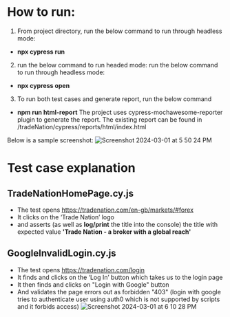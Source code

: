 
# How to run:
1. From project directory, run the below command to run through headless mode:
  * **npx cypress run**
2. run the below command to run headed mode:
run the below command to run through headless mode:
  * **npx cypress open**
3. To run both test cases and generate report, run the below command
* **npm run html-report**
The project uses cypress-mochawesome-reporter plugin to generate the report.
  The existing report can be found in <project-folder-path>/tradeNation/cypress/reports/html/index.html

Below is a sample screenshot: 
  ![Screenshot 2024-03-01 at 5 50 24 PM](https://github.com/SwetaBhadani/tradeNation/assets/68321175/728d7ea3-acfa-4da3-afed-4195dbf012c0)


# Test case explanation
## TradeNationHomePage.cy.js
* The test opens https://tradenation.com/en-gb/markets/#forex
* It clicks on the ‘Trade Nation’ logo
* and asserts (as well as **log/print** the title into the console) the title with expected value **'Trade Nation - a broker with a global reach'**

## GoogleInvalidLogin.cy.js 
* The test opens https://tradenation.com/login
* It finds and clicks on the ‘Log In’ button which takes us to the login page
* It then finds and clicks on "Login with Google" button
* And validates the page errors out as forbidden "403" (login with google tries to authenticate user using auth0 which is not supported by scripts and it forbids access)
![Screenshot 2024-03-01 at 6 10 28 PM](https://github.com/SwetaBhadani/tradeNation/assets/68321175/6870ff76-59e9-484c-9b58-23935744f993)


